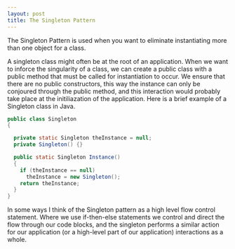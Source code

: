 ```yaml
---
layout: post
title: The Singleton Pattern
---
```


The Singleton Pattern is used when you want to eliminate instantiating more than one object for a class.

A singleton class might often be at the root of an application.  When we want to inforce the singularity of a class, we can create a public class with a public method that must be called for instantiation to occur.  We ensure that there are no public constructors, this way the instance can only be conjoured through the public method, and this interaction would probably take place at the initiliazation of the application.  Here is a brief example of a Singleton class in Java.

```java
public class Singleton
{

  private static Singleton theInstance = null;
  private Singleton() {}

  public static Singleton Instance()
  {
    if (theInstance == null)
      theInstance = new Singleton();
    return theInstance;
  }
}
```

In some ways I think of the Singleton pattern as a high level flow control statement.  Where we use if-then-else statements we control and direct the flow through our code blocks, and the singleton performs a similar action for our application (or a high-level part of our application) interactions as a whole.
